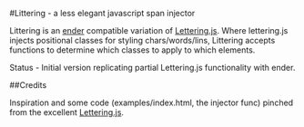 #Littering - a less elegant javascript span injector

Littering is an [ender](https://github.com/ender-js/ender) compatible variation of [Lettering.js](https://github.com/davatron5000/Lettering.js). Where lettering.js injects positional classes for styling chars/words/lins, Littering accepts functions to determine which classes to apply to which elements.

Status - Initial version replicating partial Lettering.js functionality with ender.

##Credits

Inspiration and some code (examples/index.html, the injector func) pinched from the excellent [Lettering.js](https://github.com/davatron5000/Lettering.js).
